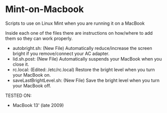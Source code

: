 # Mint-on-Macbook
Scripts to use on Linux Mint when you are running it on a MacBook

Inside each one of the files there are instructions on how/where to add them so they can work properly.

- autobright.sh: (New File) Automatically reduce/increase the screen bright if you remove/connect your AC adapter.
- lid.sh.post: (New File) Automatically suspends your MacBook when you close it.
- rc.local: (Edited: /etc/rc.local) Restore the bright level when you turn your MacBook on.
- saveLastBrightLevel.sh: (New File) Save the bright level when you turn your MacBook off.

TESTED ON:
- MacBook 13' (late 2009)
